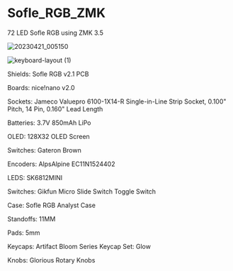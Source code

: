 # Sofle_RGB_ZMK

72 LED Sofle RGB using ZMK 3.5

![20230421_005150](https://user-images.githubusercontent.com/103195644/233544056-fd9f0372-fd23-49db-a1d4-80f3d91f2b13.jpg)

![keyboard-layout (1)](https://github.com/Preacher325/Sofle_RGB_ZMK/assets/103195644/da32258f-aede-4ab4-9a9b-e10e400d24c1)

Shields: Sofle RGB v2.1 PCB

Boards: nice!nano v2.0

Sockets: Jameco Valuepro 6100-1X14-R Single-in-Line Strip Socket, 0.100" Pitch, 14 Pin, 0.160" Lead Length

Batteries: 3.7V 850mAh LiPo

OLED: 128X32 OLED Screen

Switches: Gateron Brown

Encoders: AlpsAlpine EC11N1524402 

LEDS: SK6812MINI

Switches: Gikfun Micro Slide Switch Toggle Switch 

Case: Sofle RGB Analyst Case

Standoffs: 11MM

Pads: 5mm

Keycaps: Artifact Bloom Series Keycap Set: Glow

Knobs: Glorious Rotary Knobs
